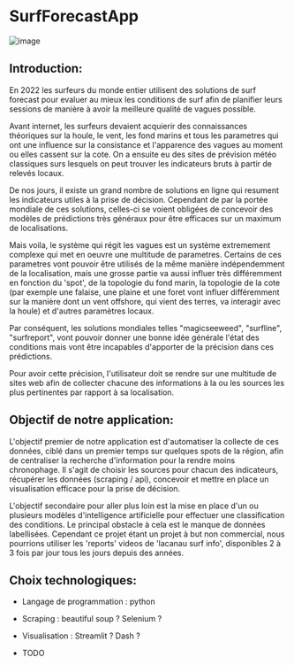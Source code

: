 # SurfForecastApp

![image](https://user-images.githubusercontent.com/59146778/204785395-2d4db1cf-4d92-46b2-976f-14e492a1809c.png)

<h2>Introduction:</h2>

En 2022 les surfeurs du monde entier utilisent des solutions de surf forecast pour evaluer au mieux les conditions de surf afin de planifier leurs sessions de manière à avoir la meilleure qualité de vagues possible. 

Avant internet, les surfeurs devaient acquierir des connaissances théoriques sur la houle, le vent, les fond marins et tous les parametres qui ont une influence sur la consistance et l'apparence des vagues au moment ou elles cassent sur la cote. 
On a ensuite eu des sites de prévision météo classiques surs lesquels on peut trouver les indicateurs bruts à partir de relevés locaux. 

De nos jours, il existe un grand nombre de solutions en ligne qui resument les indicateurs utiles à la prise de décision. Cependant de par la portée mondiale de ces solutions, celles-ci se voient obligées de concevoir des modèles de prédictions très généraux pour être efficaces sur un maximum de localisations.

Mais voila, le système qui régit les vagues est un système extremement complexe qui met en oeuvre une multitude de parametres. Certains de ces parametres vont pouvoir être utilisés de la même manière indépendemment de la localisation, mais une grosse partie va aussi influer très différemment en fonction du 'spot', de la topologie du fond marin, la topologie de la cote (par exemple une falaise, une plaine et une foret vont influer différemment sur la manière dont un vent offshore, qui vient des terres, va interagir avec la houle) et d'autres paramètres locaux.

Par conséquent, les solutions mondiales telles "magicseeweed", "surfline", "surfreport", vont pouvoir donner une bonne idée générale l'état des conditions mais vont être incapables d'apporter de la précision dans ces prédictions.

Pour avoir cette précision, l'utilisateur doit se rendre sur une multitude de sites web afin de collecter chacune des informations à la ou les sources les plus pertinentes par rapport à sa localisation.


<h2>Objectif de notre application:</h2>

L'objectif premier de notre application est d'automatiser la collecte de ces données, ciblé dans un premier temps sur quelques spots de la région, afin de centraliser la recherche d'information pour la rendre moins chronophage. Il s'agit de choisir les sources pour chacun des indicateurs, récupérer les données (scraping / api), concevoir et mettre en place un visualisation efficace pour la prise de décision.

L'objectif secondaire pour aller plus loin est la mise en place d'un ou plusieurs modèles d'intelligence artificielle pour effectuer une classification des conditions.
Le principal obstacle à cela est le manque de données labellisées. Cependant ce projet étant un projet à but non commercial, nous pourrions utiliser les 'reports' videos de 'lacanau surf info', disponibles 2 à 3 fois par jour tous les jours depuis des années.


<h2>Choix technologiques:</h2>

- Langage de programmation : python

- Scraping : beautiful soup ? Selenium ?

- Visualisation : Streamlit ? Dash ?

- TODO
